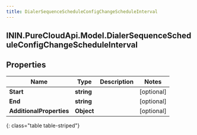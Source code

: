 ```yaml
---
title: DialerSequenceScheduleConfigChangeScheduleInterval
---
```

## ININ.PureCloudApi.Model.DialerSequenceScheduleConfigChangeScheduleInterval

## Properties

|Name | Type | Description | Notes|
|------------ | ------------- | ------------- | -------------|
| **Start** | **string** |  | [optional] |
| **End** | **string** |  | [optional] |
| **AdditionalProperties** | **Object** |  | [optional] |
{: class="table table-striped"}


